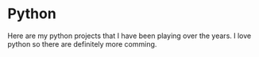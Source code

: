 # Python
Here are my python projects that I have been playing over the years.
 I love python so there are definitely more comming.
